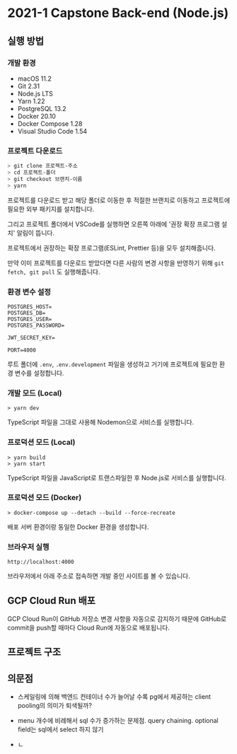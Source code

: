 # 2021-1 Capstone Back-end (Node.js)

## 실행 방법

### 개발 환경

- macOS 11.2
- Git 2.31
- Node.js LTS
- Yarn 1.22
- PostgreSQL 13.2
- Docker 20.10
- Docker Compose 1.28
- Visual Studio Code 1.54

### 프로젝트 다운로드

```bash
> git clone 프로젝트-주소
> cd 프로젝트-폴더
> git checkout 브랜치-이름
> yarn
```

프로젝트를 다운로드 받고 해당 폴더로 이동한 후 적절한 브랜치로 이동하고 프로젝트에 필요한 외부 패키지를 설치합니다.

그리고 프로젝트 폴더에서 VSCode를 실행하면 오른쪽 아래에 '권장 확장 프로그램 설치' 알림이 뜹니다.

프로젝트에서 권장하는 확장 프로그램(ESLint, Prettier 등)을 모두 설치해줍니다.

만약 이미 프로젝트를 다운로드 받았다면 다른 사람의 변경 사항을 반영하기 위해 `git fetch, git pull` 도 실행해줍니다.

### 환경 변수 설정

```
POSTGRES_HOST=
POSTGRES_DB=
POSTGRES_USER=
POSTGRES_PASSWORD=

JWT_SECRET_KEY=

PORT=4000
```

루트 폴더에 `.env`, `.env.development` 파일을 생성하고 거기에 프로젝트에 필요한 환경 변수를 설정합니다.

### 개발 모드 (Local)

```shell
> yarn dev
```

TypeScript 파일을 그대로 사용해 Nodemon으로 서비스를 실행합니다.

### 프로덕션 모드 (Local)

```shell
> yarn build
> yarn start
```

TypeScript 파일을 JavaScript로 트랜스파일한 후 Node.js로 서비스를 실행합니다.

### 프로덕션 모드 (Docker)

```shell
> docker-compose up --detach --build --force-recreate
```

배포 서버 환경이랑 동일한 Docker 환경을 생성합니다.

### 브라우저 실행

```
http://localhost:4000
```

브라우저에서 아래 주소로 접속하면 개발 중인 사이트를 볼 수 있습니다.

## GCP Cloud Run 배포

GCP Cloud Run이 GitHub 저장소 변경 사항을 자동으로 감지하기 때문에 GitHub로 commit을 push할 때마다 Cloud Run에 자동으로 배포됩니다.

## 프로젝트 구조

## 의문점

- 스케일링에 의해 백엔드 컨테이너 수가 늘어날 수록 pg에서 제공하는 client pooling의 의미가 퇴색될까?

- menu 개수에 비례해서 sql 수가 증가하는 문제점. query chaining. optional field는 sql에서 select 하지 않기

- ㄴ
